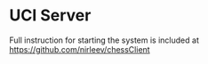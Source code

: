 # UCI Server

Full instruction for starting the system is included at https://github.com/nirleev/chessClient